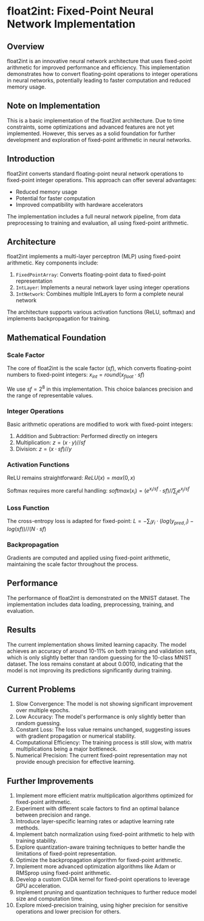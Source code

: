 # float2int: Fixed-Point Neural Network Implementation

## Overview
float2int is an innovative neural network architecture that uses fixed-point arithmetic for improved performance and efficiency. This implementation demonstrates how to convert floating-point operations to integer operations in neural networks, potentially leading to faster computation and reduced memory usage.

## Note on Implementation
This is a basic implementation of the float2int architecture. Due to time constraints, some optimizations and advanced features are not yet implemented. However, this serves as a solid foundation for further development and exploration of fixed-point arithmetic in neural networks.

## Introduction
float2int converts standard floating-point neural network operations to fixed-point integer operations. This approach can offer several advantages:
- Reduced memory usage
- Potential for faster computation
- Improved compatibility with hardware accelerators

The implementation includes a full neural network pipeline, from data preprocessing to training and evaluation, all using fixed-point arithmetic.

## Architecture
float2int implements a multi-layer perceptron (MLP) using fixed-point arithmetic. Key components include:
1. `FixedPointArray`: Converts floating-point data to fixed-point representation
2. `IntLayer`: Implements a neural network layer using integer operations
3. `IntNetwork`: Combines multiple IntLayers to form a complete neural network

The architecture supports various activation functions (ReLU, softmax) and implements backpropagation for training.

## Mathematical Foundation
### Scale Factor
The core of float2int is the scale factor ($sf$), which converts floating-point numbers to fixed-point integers:
$x_{int} = round(x_{float} \cdot sf)$

We use $sf = 2^{8}$ in this implementation. This choice balances precision and the range of representable values.

### Integer Operations
Basic arithmetic operations are modified to work with fixed-point integers:
1. Addition and Subtraction: Performed directly on integers
2. Multiplication: $z = (x \cdot y) // sf$
3. Division: $z = (x \cdot sf) // y$

### Activation Functions
ReLU remains straightforward:
$ReLU(x) = max(0, x)$

Softmax requires more careful handling:
$softmax(x_i) = (e^{x_i / sf} \cdot sf) // \sum_j e^{x_j / sf}$

### Loss Function
The cross-entropy loss is adapted for fixed-point:
$L = -\sum_i y_i \cdot (log(y_{pred,i}) - log(sf)) // (N \cdot sf)$

### Backpropagation
Gradients are computed and applied using fixed-point arithmetic, maintaining the scale factor throughout the process.

## Performance
The performance of float2int is demonstrated on the MNIST dataset. The implementation includes data loading, preprocessing, training, and evaluation.

## Results
The current implementation shows limited learning capacity. The model achieves an accuracy of around 10-11% on both training and validation sets, which is only slightly better than random guessing for the 10-class MNIST dataset. The loss remains constant at about 0.0010, indicating that the model is not improving its predictions significantly during training.

## Current Problems
1. Slow Convergence: The model is not showing significant improvement over multiple epochs.
2. Low Accuracy: The model's performance is only slightly better than random guessing.
3. Constant Loss: The loss value remains unchanged, suggesting issues with gradient propagation or numerical stability.
4. Computational Efficiency: The training process is still slow, with matrix multiplications being a major bottleneck.
5. Numerical Precision: The current fixed-point representation may not provide enough precision for effective learning.

## Further Improvements
1. Implement more efficient matrix multiplication algorithms optimized for fixed-point arithmetic.
2. Experiment with different scale factors to find an optimal balance between precision and range.
3. Introduce layer-specific learning rates or adaptive learning rate methods.
4. Implement batch normalization using fixed-point arithmetic to help with training stability.
5. Explore quantization-aware training techniques to better handle the limitations of fixed-point representation.
6. Optimize the backpropagation algorithm for fixed-point arithmetic.
7. Implement more advanced optimization algorithms like Adam or RMSprop using fixed-point arithmetic.
8. Develop a custom CUDA kernel for fixed-point operations to leverage GPU acceleration.
9. Implement pruning and quantization techniques to further reduce model size and computation time.
10. Explore mixed-precision training, using higher precision for sensitive operations and lower precision for others.
